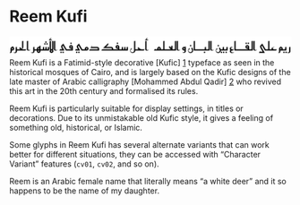 Reem Kufi
=========

![Sample](documentation/ReemKufi-Sample.png)
Reem Kufi is a Fatimid-style decorative [Kufic] [1] typeface as seen in the
historical mosques of Cairo, and is largely based on the Kufic designs of
the late master of Arabic calligraphy [Mohammed Abdul Qadir] [2] who revived
this art in the 20th century and formalised its rules.

Reem Kufi is particularly suitable for display settings, in titles or
decorations. Due to its unmistakable old Kufic style, it gives a feeling of
something old, historical, or Islamic.

Some glyphs in Reem Kufi has several alternate variants that can work better
for different situations, they can be accessed with “Character Variant”
features (`cv01`, `cv02`, and so on).

Reem is an Arabic female name that literally means “a white deer” and it so
happens to be the name of my daughter.

[1]: https://en.wikipedia.org/wiki/Kufic
[2]: https://ar.wikipedia.org/wiki/محمد_عبد_القادر_عبد_الله_(خطاط)
